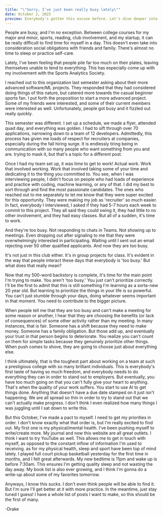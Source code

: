 ```yaml
---
title: "\"Sorry, I've just been really busy lately\""
date: October 2, 2025
preview: Everybody's gotten this excuse before. Let's dive deeper into the line we hear everywhere.
---
```

People are busy, and I'm no exception. Between college courses for my major and minor, sports, reading, club involvement, and my startup, it can be really difficult to find time for myself in a day. This doesn't even take into consideration social obligations with friends and family. There's almost no time to sleep or practice self-care.

Lately, I've been feeling that people pile far too much on their plates, leaving themselves unable to tend to everything. This has especially come up with my involvement with the Sports Analytics Society.

I reached out to this organization last semester asking about their more advanced software/ML projects. They responded that they had considered doing things of this nature, but catered more towards the casual beginner sports fan. I put forth the proposition to start a more advanced project. Some of my friends were interested, and some of their current members were interested as well. Unfortunately, people got busy and it fizzled out really quickly.

This semester was different. I set up a schedule, we made a flyer, attended quad day, and everything was golden. I had to sift through over 70 applications, narrowing down to a team of 12 developers. Admittedly, this process has given me loads of respect for recruiters at companies, especially during the fall hiring surge. It is endlessly tiring being in communication with so many people who want something from you and are. trying to mask it, but that's a topic for a different post.

Once I had my team set up, it was time to get to work! Actual work. Work that involved working. Work that involved taking some of your time and dedicating it to the thing you committed to. You see, when I was interviewing people, I didn't focus on people who had loads of experience and practice with coding, machine learning, or any of that. I did my best to sort through and find the most passionate candidates. The ones who reached out to me separately to let me know that they were super excited for this opportunity. They were making my job as 'recruiter' so much easier. In fact, everybody I interviewed, I asked if they had 5-7 hours each week to commit to this project. They all said they could swing it, they had little to no other involvement, and they had easy classes. But all of a sudden, it's time to work.

And they're too busy. Not responding to chats in Teams. Not showing up to meetings. Even dropping out after signaling to me that they were overwhelmingly interested in participating. Waiting until I sent out an email rejecting over 50 other qualified applicants. And now they are too busy.

It's not just in this club either. It's in group projects for class. It's evident in the way that people interact these days that everybody is 'too busy.' But what does that really mean?

Now that my 500-word backstory is complete, it's time for the main point I'm trying to make. You aren't 'too busy.' You just can't prioritize correctly. I'll be the first to admit that this is still something I'm learning as a sorta-new 20 year old. But learning to prioritize the things in your life is so powerful. You can't just stumble through your days, doing whatever seems important in that moment. You need to contribute to the bigger picture. 

When people tell me that they are too busy and can't make a meeting for some reason or another, I hear that they are choosing the benefits (or lack of consequences) of some other activity rather than my meeting. In many instances, that is fair. Someone has a shift because they need to make money. Someone has a family obligation. But those add up, and eventually your trust in that person begins to deteriorate. You realize you can't count on them for simple tasks because they genuinely prioritize other things. When push comes to shove, they are going to choose just about everything else. 

I think ultimately, that is the toughest part about working on a team at such a prestigious college with so many brilliant individuals. This is everybody's first taste of having so much freedom, and everybody needs to do everything they can in order to stand out to employers. But eventually, you have too much going on that you can't fully give your heart to anything. That's when the quality of your work suffers. You start to use AI to get things done. Anything that doesn't have a due date stamped on it just isn't happening. We are all spread so thin in order to try to stand out that we can't actually make progress. I don't think I even realized how many things I was juggling until I sat down to write this.

But this October, I've made a pact to myself. I need to get my priorities in order. I don't know exactly what that order is, but I'm really excited to find out. My first one is my physical/mental health. I've been pushing myself to write/create more. My journal and now this website are all great outlets. I think I want to try YouTube as well. This allows me to get in touch with myself, as opposed to the constant inflow of information I'm used to receiving. as for my physical health, sleep and sport have been top of mind lately. I played full court pickup basketball yesterday for the first time in months, and I felt great afterwards. My new bedtime is 11pm and wake up is before 7:30am. This ensures I'm getting quality sleep and not wasting the day away. My book list is also ever growing, and I think I'm gonna do a write-up about some of my favorites tomorrow.

Anyways, I know this sucks. I don't even think people will be able to find it. But I'm sure I'll get better at it with more practice. In the meantime, just stay tuned I guess! I have a whole list of posts I want to make, so this should be the first of many.

-Drake